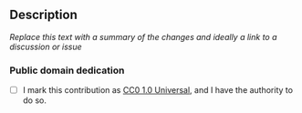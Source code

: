 ## Description

_Replace this text with a summary of the changes and ideally a link to a discussion or issue_

### Public domain dedication

- [ ] I mark this contribution as [CC0 1.0 Universal](https://creativecommons.org/publicdomain/zero/1.0/), and I have the authority to do so.
